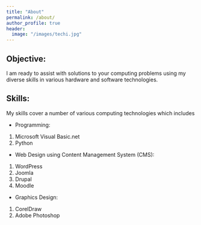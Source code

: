 ```yaml
---
title: "About"
permalink: /about/
author_profile: true
header:
  image: "/images/techi.jpg"
---
```


## Objective:
I am ready to assist with solutions to your computing problems
using my diverse skills in various hardware
and software technologies.

## Skills:
My skills cover a number of various computing technologies which includes
* Programming:
1. Microsoft Visual Basic.net
2. Python
+ Web Design using Content Management System (CMS):
1. WordPress
2. Joomla
3. Drupal
4. Moodle
- Graphics Design:
1. CorelDraw
2. Adobe Photoshop
